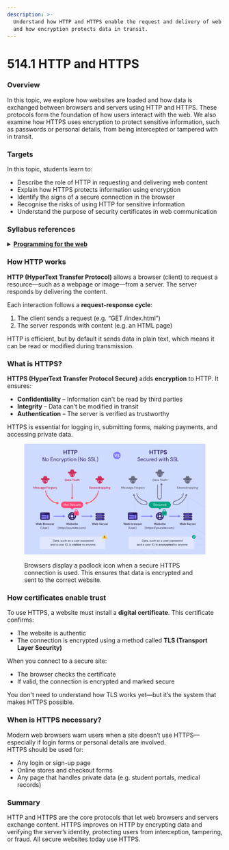 ```yaml
---
description: >-
  Understand how HTTP and HTTPS enable the request and delivery of web content,
  and how encryption protects data in transit.
---
```


# 514.1 HTTP and HTTPS

### Overview

In this topic, we explore how websites are loaded and how data is exchanged between browsers and servers using HTTP and HTTPS. These protocols form the foundation of how users interact with the web. We also examine how HTTPS uses encryption to protect sensitive information, such as passwords or personal details, from being intercepted or tampered with in transit.

### Targets

In this topic, students learn to:

* Describe the role of HTTP in requesting and delivering web content
* Explain how HTTPS protects information using encryption
* Identify the signs of a secure connection in the browser
* Recognise the risks of using HTTP for sensitive information
* Understand the purpose of security certificates in web communication

### Syllabus references

<details>

<summary><a href="https://curriculum.nsw.edu.au/learning-areas/tas/software-engineering-11-12-2022/content/year-12/fa6aab137e"><strong>Programming for the web</strong></a></summary>

**Data transmission using the web**

* Investigate and describe the function of web protocols
  * HTTP, HTTPS

</details>

### How HTTP works

**HTTP (HyperText Transfer Protocol)** allows a browser (client) to request a resource—such as a webpage or image—from a server. The server responds by delivering the content.

Each interaction follows a **request-response cycle**:

1. The client sends a request (e.g. “GET /index.html”)
2. The server responds with content (e.g. an HTML page)

HTTP is efficient, but by default it sends data in plain text, which means it can be read or modified during transmission.

### What is HTTPS?

**HTTPS (HyperText Transfer Protocol Secure)** adds **encryption** to HTTP. It ensures:

* **Confidentiality** – Information can't be read by third parties
* **Integrity** – Data can’t be modified in transit
* **Authentication** – The server is verified as trustworthy

HTTPS is essential for logging in, submitting forms, making payments, and accessing private data.

<figure><img src="../../../.gitbook/assets/image (1).png" alt=""><figcaption><p>Browsers display a padlock icon when a secure HTTPS connection is used. This ensures that data is encrypted and sent to the correct website.</p></figcaption></figure>

### How certificates enable trust

To use HTTPS, a website must install a **digital certificate**. This certificate confirms:

* The website is authentic
* The connection is encrypted using a method called **TLS (Transport Layer Security)**

When you connect to a secure site:

* The browser checks the certificate
* If valid, the connection is encrypted and marked secure

You don't need to understand how TLS works yet—but it’s the system that makes HTTPS possible.

### When is HTTPS necessary?

Modern web browsers warn users when a site doesn’t use HTTPS—especially if login forms or personal details are involved.\
HTTPS should be used for:

* Any login or sign-up page
* Online stores and checkout forms
* Any page that handles private data (e.g. student portals, medical records)

### Summary

HTTP and HTTPS are the core protocols that let web browsers and servers exchange content. HTTPS improves on HTTP by encrypting data and verifying the server’s identity, protecting users from interception, tampering, or fraud. All secure websites today use HTTPS.
